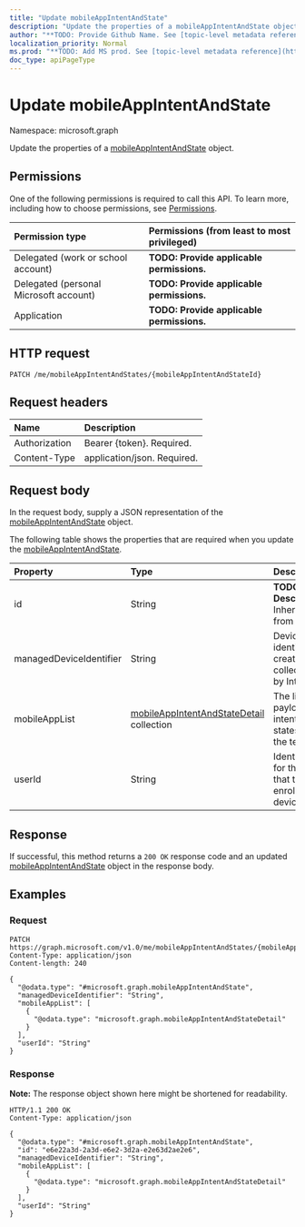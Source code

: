 ```yaml
---
title: "Update mobileAppIntentAndState"
description: "Update the properties of a mobileAppIntentAndState object."
author: "**TODO: Provide Github Name. See [topic-level metadata reference](https://msgo.azurewebsites.net/add/document/guidelines/metadata.html#topic-level-metadata)**"
localization_priority: Normal
ms.prod: "**TODO: Add MS prod. See [topic-level metadata reference](https://msgo.azurewebsites.net/add/document/guidelines/metadata.html#topic-level-metadata)**"
doc_type: apiPageType
---
```


# Update mobileAppIntentAndState
Namespace: microsoft.graph



Update the properties of a [mobileAppIntentAndState](../resources/mobileappintentandstate.md) object.

## Permissions
One of the following permissions is required to call this API. To learn more, including how to choose permissions, see [Permissions](/graph/permissions-reference).

|Permission type|Permissions (from least to most privileged)|
|:---|:---|
|Delegated (work or school account)|**TODO: Provide applicable permissions.**|
|Delegated (personal Microsoft account)|**TODO: Provide applicable permissions.**|
|Application|**TODO: Provide applicable permissions.**|

## HTTP request

<!-- {
  "blockType": "ignored"
}
-->
``` http
PATCH /me/mobileAppIntentAndStates/{mobileAppIntentAndStateId}
```

## Request headers
|Name|Description|
|:---|:---|
|Authorization|Bearer {token}. Required.|
|Content-Type|application/json. Required.|

## Request body
In the request body, supply a JSON representation of the [mobileAppIntentAndState](../resources/mobileappintentandstate.md) object.

The following table shows the properties that are required when you update the [mobileAppIntentAndState](../resources/mobileappintentandstate.md).

|Property|Type|Description|
|:---|:---|:---|
|id|String|**TODO: Add Description** Inherited from [entity](../resources/entity.md)|
|managedDeviceIdentifier|String|Device identifier created or collected by Intune.|
|mobileAppList|[mobileAppIntentAndStateDetail](../resources/mobileappintentandstatedetail.md) collection|The list of payload intents and states for the tenant.|
|userId|String|Identifier for the user that tried to enroll the device.|



## Response

If successful, this method returns a `200 OK` response code and an updated [mobileAppIntentAndState](../resources/mobileappintentandstate.md) object in the response body.

## Examples

### Request
<!-- {
  "blockType": "request",
  "name": "update_mobileappintentandstate"
}
-->
``` http
PATCH https://graph.microsoft.com/v1.0/me/mobileAppIntentAndStates/{mobileAppIntentAndStateId}
Content-Type: application/json
Content-length: 240

{
  "@odata.type": "#microsoft.graph.mobileAppIntentAndState",
  "managedDeviceIdentifier": "String",
  "mobileAppList": [
    {
      "@odata.type": "microsoft.graph.mobileAppIntentAndStateDetail"
    }
  ],
  "userId": "String"
}
```


### Response
**Note:** The response object shown here might be shortened for readability.
<!-- {
  "blockType": "response",
  "truncated": true
}
-->
``` http
HTTP/1.1 200 OK
Content-Type: application/json

{
  "@odata.type": "#microsoft.graph.mobileAppIntentAndState",
  "id": "e6e22a3d-2a3d-e6e2-3d2a-e2e63d2ae2e6",
  "managedDeviceIdentifier": "String",
  "mobileAppList": [
    {
      "@odata.type": "microsoft.graph.mobileAppIntentAndStateDetail"
    }
  ],
  "userId": "String"
}
```

